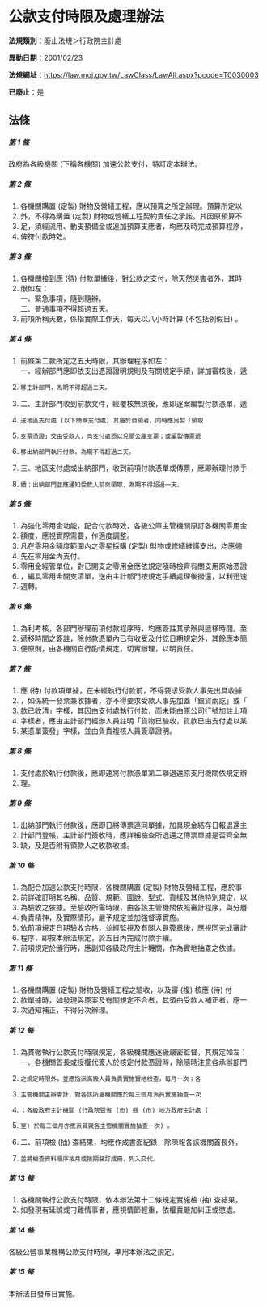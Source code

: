 # 公款支付時限及處理辦法

**法規類別**：廢止法規＞行政院主計處

**異動日期**：2001/02/23  

**法規網址**：https://law.moj.gov.tw/LawClass/LawAll.aspx?pcode=T0030003

**已廢止**：是



## 法條
##### 第 1 條
政府為各級機關 (下稱各機關) 加速公款支付，特訂定本辦法。

##### 第 2 條
1. 各機關購置 (定製) 財物及營繕工程，應以預算之所定辦理。預算所定以
1. 外，不得為購置 (定製) 財物或營繕工程契約責任之承諾。其因原預算不
1. 足，須經流用、動支預備金或追加預算支應者，均應及時完成預算程序，
1. 俾符付款時效。

##### 第 3 條
1. 各機關接到應 (待) 付款單據後，對公款之支付，除天然災害者外，其時
1. 限如左：  
一、緊急事項，隨到隨辦。  
二、普通事項不得超過五天。
1. 前項所稱天數，係指實際工作天，每天以八小時計算 (不包括例假日) 。

##### 第 4 條
1. 前條第二款所定之五天時限，其辦理程序如左：  
一、經辦部門應即依支出憑證證明規則及有關規定手續，詳加審核後，遞
1.     移主計部門，為期不得超過二天。
1. 二、主計部門收到前款文件，經覆核無誤後，應即逐案編製付款憑單，遞
1.     送地區支付處 (以下簡稱支付處) 其屬於自領者，同時應另製「領取
1.     支票憑證」交由受款人，向支付處憑以兌領公庫支票；或編製傳票遞
1.     移出納部門執行付款，為期不得超過二天。
1. 三、地區支付處或出納部門，收到前項付款憑單或傳票，應即辦理付款手
1.     續；出納部門並應通知受款人前來領取，為期不得超過一天。

##### 第 5 條
1. 為強化零用金功能，配合付款時效，各級公庫主管機關原訂各機關零用金
1. 額度，應視實際需要，作適度調整。
1. 凡在零用金額度範圍內之零星採購 (定製) 財物或修繕維護支出，均應儘
1. 先在零用金內支付。
1. 零用金經管單位，對已開支之零用金應依規定隨時檢齊有關支用原始憑證
1. ，編具零用金開支清單，送由主計部門按規定手續處理後撥還，以利迅速
1. 週轉。

##### 第 6 條
1. 為利考核，各部門辦理前項付款程序時，均應簽註其承辦與遞移時間。至
1. 遞移時間之簽註，除付款憑單內已有收受及付訖日期規定外，其餘應本簡
1. 便原則，由各機關自行酌情規定，切實辦理，以明責任。

##### 第 7 條
1. 應 (待) 付款項單據，在未經執行付款前，不得要求受款人事先出具收據
1. ，如係統一發票兼收據者，亦不得要求受款人事先加蓋「銀貨兩訖」或「
1. 款已收清」字樣，其因由支付處執行付款，而未能由原公司行號加註上項
1. 字樣者，應由主計部門經辦人員註明「貨物已驗收，貨款已由支付處以某
1. 某憑單簽發」字樣，並由負責複核人員簽章證明。

##### 第 8 條
1. 支付處於執行付款後，應即速將付款憑單第二聯退還原支用機關依規定辦
1. 理。

##### 第 9 條
1. 出納部門執行付款後，應即日將傳票連同單據，加具現金結存日報退還主
1. 計部門登帳，主計部門簽收時，應詳細檢查所退還之傳票單據是否齊全無
1. 缺，及是否附有領款人之收款收據。

##### 第 10 條
1. 為配合加速公款支付時限，各機關購置 (定製) 財物及營繕工程，應於事
1. 前詳確訂明其名稱、品質、規範、圖說、型式、貨樣及其他特別規定，以
1. 為驗收之依據。至驗收所需時限，由各該主管機關依照審計程序，與分層
1. 負責精神，及實際情形，嚴予規定並加強督導實施。
1. 依前項規定日期驗收合格，並經監視及有關人員簽章後，應視同完成審計
1. 程序，即按本辦法規定，於五日內完成付款手續。
1. 前項規定於頒行時，應副知各級政府主計機關，作為實地抽查之依據。

##### 第 11 條
1. 各機關購置 (定製) 財物及營繕工程之驗收，以及審 (複) 核應 (待) 付
1. 款單據時，如發現與原案及有關規定不合者，其須由受款人補正者，應一
1. 次通知補正，不得分次辦理。

##### 第 12 條
1. 為貫徹執行公款支付時限規定，各級機關應逐級嚴密監督，其規定如左：  
一、各機關首長或授權代簽人於核定付款憑證時，除隨時注意各承辦部門
1.     之規定時限外，並應指派高級人員負責實施實地檢查，每月一次；各
1.     主管機關主辦會計，對各該所屬機關應於每三個月派員實施抽查一次
1.     ；各級政府主計機關 (行政院暨省 (市) 縣 (市) 地方政府主計處 (
1.     室) 於每三個月亦應派員就各主管機關實施抽查一次) 。
1. 二、前項檢 (抽) 查結果，均應作成書面紀錄，除陳報各該機關首長外，
1.     並將檢查資料順序按月或按期裝訂成冊，列入交代。

##### 第 13 條
1. 各機關執行公款支付時限，依本辦法第十二條規定實施檢 (抽) 查結果，
1. 如發現有延誤或刁難情事者，應視情節輕重，依權責嚴加糾正或懲處。

##### 第 14 條
各級公營事業機構公款支付時限，準用本辦法之規定。

##### 第 15 條
本辦法自發布日實施。


